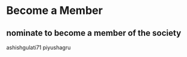 # Become a Member
## nominate to become a member of the society

[//]: # (Write your github usename below)

ashishgulati71
piyushagru

